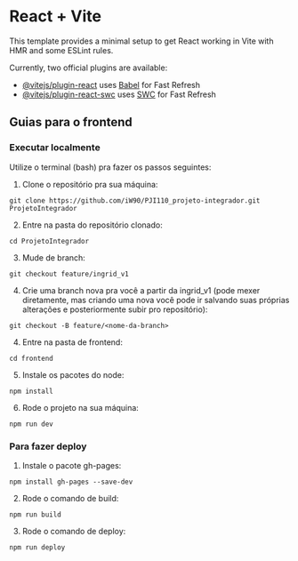# React + Vite

This template provides a minimal setup to get React working in Vite with HMR and some ESLint rules.

Currently, two official plugins are available:

- [@vitejs/plugin-react](https://github.com/vitejs/vite-plugin-react/blob/main/packages/plugin-react/README.md) uses [Babel](https://babeljs.io/) for Fast Refresh
- [@vitejs/plugin-react-swc](https://github.com/vitejs/vite-plugin-react-swc) uses [SWC](https://swc.rs/) for Fast Refresh


## Guias para o frontend

### Executar localmente

Utilize o terminal (bash) pra fazer os passos seguintes:

1. Clone o repositório pra sua máquina:

`git clone https://github.com/iW90/PJI110_projeto-integrador.git ProjetoIntegrador`

2. Entre na pasta do repositório clonado:

`cd ProjetoIntegrador`

3. Mude de branch:

`git checkout feature/ingrid_v1`

4. Crie uma branch nova pra você a partir da ingrid_v1 (pode mexer diretamente, mas criando uma nova você pode ir salvando suas próprias alterações e posteriormente subir pro repositório):

`git checkout -B feature/<nome-da-branch>`

4. Entre na pasta de frontend:

`cd frontend`

5. Instale os pacotes do node:

`npm install`

6. Rode o projeto na sua máquina:

`npm run dev`


### Para fazer deploy

1. Instale o pacote gh-pages:

`npm install gh-pages --save-dev`

2. Rode o comando de build:

`npm run build`

3. Rode o comando de deploy:

`npm run deploy`
